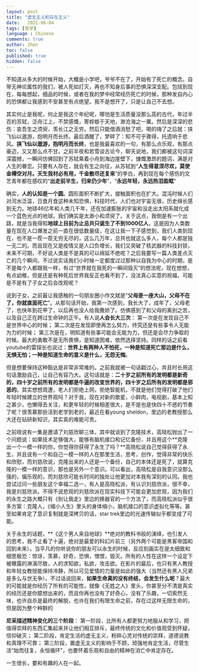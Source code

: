 ```yaml
---
layout: post
title: "虚无主义和存在主义"
date:   2021-06-04
tags: [哲学]
language : Chinese
comments: true
author: Zhen
toc: false
published: true
hidden: false
---
```

不知道从多大的时候开始，大概是小学吧，爷爷不在了，开始有了死亡的概念。自带无神论属性的我们，被人死如灯灭，再也不知身后事的恐惧深深支配。包括到现在，每每想起，细品的时候，或者在我的梦中经常经历死亡的时候，那种发自内心的恐惧都让我感到不安甚至有点绝望。我不是想开了，只是让自己不去想。

其实何止是我呢，何止是我这个年纪呢，哪怕是生活质量没那么高的古代，年过半百的苏轼，泛舟江上，不禁感慨，寄蜉蝣于天地，渺沧海之一粟。然后是深深的悲伤：哀吾生之须臾，羡长江之无穷。然后只能借酒消愁了吧，喝的嗨了之后就：挟飞仙以遨游，抱明月而长终。最后酒醒了，梦碎了：知不可乎骤得，托遗响于悲风。**挟飞仙以遨游，抱明月而长终**，也是我最喜欢的一句，有那么点乐观，有那点豪迈，又又那么点不甘。之前半夜和若雪谈古论今，聊天说地，我们都被这句词深深震撼，一瞬间仿佛回到了苏轼乘着小舟到海边崖壁下，慷慨激昂的题词，满是对人生的眷恋。只要有人存在，就会有生之向往，从苏轼到“**人生得意须尽欢，莫使金樽空对月。天生我材必有用，千金散尽还复来**”的李白，再到现在每个感伤的文艺青年都在感叹的“**出走前半生，归来仍少年**”，“**永远年轻，永远热泪盈眶**”

确实，**人的认知是一个圆**。圆形面积不断扩大，接触面积也在扩大。混沌时候人们对河水泛滥，日食月食这种未知恐惧，科技时代，人们也对宇宙无垠，历史绵长感到无力。地球46亿年和人类几千年，还在加速膨胀的宇宙和没走出太阳系就化成一个蓝色光点的地球。我们确实是太渺小和须臾了。关于这点，我倒是有一个出路，就是当我得知**地球上目前为止总共只诞生了不到1000亿人**，这是因为人类数量在现在人口爆发之前一直在很低数量级，在这让我一下子感觉到，我们人类到现在，也不是一茬一茬无穷无尽的，这么几万年，总共也就这么多人，每个人都是独一无二的。而且现在又是疫情又是人口负增长，我们又突破了核武器的科技封锁，未来不可期，不好说人类是不是真的可以绵延不绝呢？之后我要写一篇人类差点灭亡的几个瞬间，不过说实话我们小时候一定都度过过那种以自我为中心的时期，是不是每个人都跟我一样，有过“世界就在我死的一瞬间毁灭”的想法呢，现在想想，有点幼稚，但是还是有种死后世界我反正也看不到了，没法真心实意的祝福，可能是不是有了子女之后会改观呢？

说到子女，之前最让我感触的一句朋友圈小作文就是“**父母是一座大山，父母不在了，你就直面死亡**”。从那句话开始，我第一次感到，我长大了，成年了，父母老了，也快年到花甲了，以后再也没人给我撒娇了。仿佛感到了和父母的离别之苦，以及自己正在跨过生命钟的正午。有人说**人会长大三次**： 第一次是在发现自己不是世界中心的时候； 第二次是在发现即使再怎么努力，终究还是有些事令人无能为力的时候； 第三次是在，明知道有些事可能会无能为力，但还是会尽力争取的时候。最大的勇敢不是无所畏惧，是知道困难，依然选择坚持。同样的话之前看youtube的雷探长也说过：**世界上有两种人不怕死，一种是知道死亡那边是什么，无惧无怕；一种是知道生命的意义是什么，无怨无悔**。

但是想要保持这种豁达是非常非常难的。之前我就被一句话戳过心，并且时长用这句话激励自己，让自己有容乃大。这句话就是：**二十岁之前所有的发明都是新奇的，四十岁之前所有的发明都是牛逼的改变世界的，四十岁之后所有的发明都是邪恶的**。其实想想周遭，老人们拒绝上网，拒绝智能机，不就是他们觉得打破了他们年轻时候建立的世界观吗？对于我，现在对新的歌星，小鲜肉，电视剧，基本上知之甚少，也懒得去关注，和更年轻的时候相差很大，是不是也是快四十不惑的节奏了呢？很羡慕那些活到老学到老的，最近在看young sheldon，里边的老教授那么大还在钻研新知识，其实真的难能可贵。

之前晓说有一集是邀请了刘慈欣聊三体，其中就谈到了克隆技术，高晓松抛出了一个问题说：如果技术足够强大，能够有脑机接口和记忆备份，并且用这个**克隆出一个一模一样的你，你觉得你获得了永生了吗？**高晓松说自己觉得获得了永生，并且说有一个和自己一模一样的人在那里生活，思考，创作，觉得非常的快乐和欣慰，而刘慈欣说，克隆出来的人还是一个备份，自己的本体还是死了，就算克隆的一模一样的意识，那也是另外一个意识。可以看出，高晓松是自我意识没那么强的，偏乐观的，而刘慈欣可能长时间的独处让他更加对本我有深刻的认同。我也尝试过问一些朋友这个幸福二选一，有人是高晓松派，有认识刘慈欣派，很不幸，我是刘慈欣派。不得不说悲观的刘慈欣派在现实科技下可能会更加悲观，因为我们的永生之路大概只有《别让我走》里边的换器官的一个方法了，而高晓松派似乎很多方案：克隆人，《缩小人生》里头的身体缩小，脑机接口的意识虚拟化等等。甚至如果肯定了意识复制就是深拷贝的话，star trek里边的光速传输似乎都变成了可能。

关于永生的话题，**《这个男人来自地球》**绝对的教科书般的演绎，也引发人的思考，我不止看了十遍，绝对是最爱的科幻片前三（另外两个可能是黑客帝国和回到未来）。当平凡的你听说你的朋友可以永生的时候，反应刻画实在是太细致和细思极恐：惊讶，羡慕，好奇，恐惧，憎恨，毁灭。所有的人性在这样一个设定下被曝露的淋漓尽致，人的求知欲，私欲，攻击欲。在影片的最后，也只有黑人教授和年轻女教授能保持冷静，所以可见爱情的力量是如此的强大（当然还有黑人兄弟是多么与世无争）。不过话说回来，**如果生命真的没有终结，会发生什么呢**？最大的可能就是你经历了所有的可能性，就像《无姓之人》里头，你甚至分不清是真实的经历还是你臆想出来的，而且你再也没有了好奇心，没有了乐趣，一切索然无味，也许自杀是最终的解脱，也许在我们有限生命之前，存在过这样无限生命的，但是因为整个种群的

**尼采描述精神变化的三个阶段**： 第一阶段，比所有人都更努力地服从和学习，把值得崇拜的东西汇集起来并让他们相互排斥，最终传统的文化和价值观受到怀疑，信仰破灭； 第二阶段，肯定生活的虚无主义，粉碎心灵对传统的崇拜，道德说教和真理不可靠； 第三阶段，置虚无主义的影响于不顾，顽强地肯定生活，尽管生活“始而往复，永恒循环”，也要怀着乐观和自由的精神在消亡中肯定存在。 

一生很长，要和有趣的人在一起。
<!--stackedit_data:
eyJoaXN0b3J5IjpbMTg0NzExNTU4NSwtMTc1OTE3ODM3LC00Nj
Q3MDU2MSwtMTQ2MjQwMDY1NCw1NzE0NDgzOTAsLTM2OTE3NDU1
MF19
-->